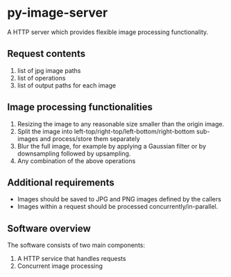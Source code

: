 # py-image-server
A HTTP server which provides flexible image processing functionality.

## Request contents
1. list of jpg image paths
2. list of operations
3. list of output paths for each image

## Image processing functionalities
1. Resizing the image to any reasonable size smaller than the origin image.
2. Split the image into left-top/right-top/left-bottom/right-bottom sub-images and
process/store them separately
3. Blur the full image, for example by applying a Gaussian filter or by downsampling
followed by upsampling.
4. Any combination of the above operations

## Additional requirements
- Images should be saved to JPG and PNG images defined by the callers
- Images within a request should be processed concurrently/in-parallel.

## Software overview
The software consists of two main components:
1. A HTTP service that handles requests
2. Concurrent image processing

